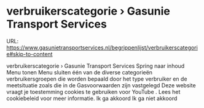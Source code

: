 # verbruikerscategorie › Gasunie Transport Services

URL: https://www.gasunietransportservices.nl/begrippenlijst/verbruikerscategorie#skip-to-content

verbruikerscategorie › Gasunie Transport Services
Spring naar inhoud
Menu tonen
Menu sluiten
één van de diverse categorieën verbruikersgroepen die worden bepaald door het type
verbruiker
en de meetsituatie zoals die in de
Gasvoorwaarden
zijn vastgelegd
Deze website vraagt je toestemming cookies te gebruiken voor
YouTube
. Lees het
cookiebeleid
voor meer informatie.
Ik ga akkoord
Ik ga niet akkoord